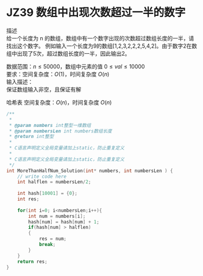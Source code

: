 # JZ39 数组中出现次数超过一半的数字 

描述  
给一个长度为 n 的数组，数组中有一个数字出现的次数超过数组长度的一半，请找出这个数字。
例如输入一个长度为9的数组[1,2,3,2,2,2,5,4,2]。由于数字2在数组中出现了5次，超过数组长度的一半，因此输出2。  

数据范围：$n \le 50000$，数组中元素的值 $0 \le val \le 10000$  
要求：空间复杂度：$O(1)$，时间复杂度 $O(n)$  
输入描述：  
保证数组输入非空，且保证有解  

哈希表
空间复杂度：$O(n)$，时间复杂度 $O(n)$  
```c
/**
 * 
 * @param numbers int整型一维数组 
 * @param numbersLen int numbers数组长度
 * @return int整型
 *
 * C语言声明定义全局变量请加上static，防止重复定义
 *
 * C语言声明定义全局变量请加上static，防止重复定义
 */
int MoreThanHalfNum_Solution(int* numbers, int numbersLen ) {
    // write code here
    int halflen = numbersLen/2;
    
    int hash[10001] = {0}; 
    int res;
    
    for(int i=0; i<numbersLen;i++){
        int num = numbers[i];
        hash[num] = hash[num] + 1;
        if(hash[num] > halflen) 
        {
            res = num;
            break; 
        }
    }
    return res; 
}
```
